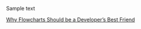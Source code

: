 Sample text

[Why Flowcharts Should be a Developer’s Best Friend](https://simpleprogrammer.com/flowcharts-for-programmers/)
